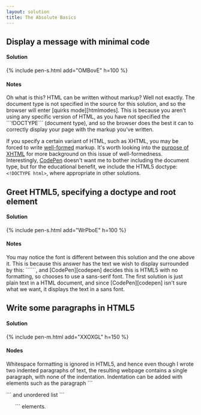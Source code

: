 ```yaml
---
layout: solution
title: The Absolute Basics 
---
```


<h2 id="hello">Display a message with minimal code</h2>

<h4>Solution</h4>
{% include pen-s.html add="OMBovE" h=100 %}

<h4>Notes</h4>
Oh what is this? HTML can be written without markup? Well not exactly. The document type is not specified in the source for this solution, and so the browser will enter [quirks mode][htmlmodes]. This is because you aren't using any specific version of HTML, as you have not specified the ```!DOCTYPE``` (document type), and so the browser does the best it can to correctly display your page with the markup you've written. 

If you specify a certain variant of HTML, such as XHTML, you may be forced to write [well-formed][xhtmllen] markup. It's worth looking into the [purpose of XHTML][xhtmlpurp] for more background on this issue of well-formedness. Interestingly, [CodePen][codepen] doesn't want me to bother including the document type, but for the educational benefit, we include the HTML5 doctype: ```<!DOCTYPE html>```, where appropriate in other solutions.


<h2 id="doctype">Greet HTML5, specifying a doctype and root element</h2>

<h4>Solution</h4>
{% include pen-s.html add="WrPboE" h=100 %}

<h4>Notes</h4>
You may notice the font is different between this solution and the one above it. This is because this answer has the text we wish to display surrounded by this: ```<html></html>```, and [CodePen][codepen] decides this is HTML5 with no formatting, so chooses to use a sans-serif font. The first solution is just plain text in a HTML document, and since [CodePen][codepen] isn't sure what we want, it displays the text in a sans font.

<h2 id="multline">Write some paragraphs in HTML5</h2>

<h4>Solution</h4>
{% include pen-m.html add="XXOXGL" h=150 %}

<h4>Nodes</h4>
Whitespace formatting is ignored in HTML5, and hence even though I wrote two indented paragraphs of text, the resulting webpage contains a single paragraph, with none of the indentation. Indentation can be added with elements such as the paragraph ```<p>``` and unordered list ```<ul>``` elements.

[htmlmodes]:https://developer.mozilla.org/en-US/docs/Quirks_Mode_and_Standards_Mode
[xhtmlpurp]:http://diveintohtml5.info/past.html#xhtml
[xhtmllen]:https://www.w3.org/TR/xhtml1/#diffs
[codepen]: http://codepen.io/about/
